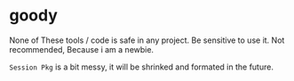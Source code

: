 goody
=====
None of These tools / code is safe in any project. Be sensitive to use it. Not recommended, Because i am a newbie.


```Session Pkg``` is a bit messy, it will be shrinked and formated in the future.
